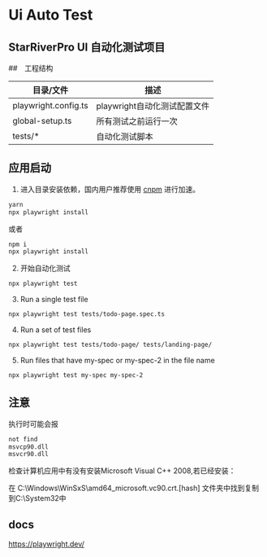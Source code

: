 # Ui Auto Test

## StarRiverPro UI 自动化测试项目

##　工程结构

目录/文件|描述|
----|----|
playwright.config.ts|playwright自动化测试配置文件|
global-setup.ts|所有测试之前运行一次|
tests/*|自动化测试脚本|

## 应用启动

1. 进入目录安装依赖，国内用户推荐使用 [cnpm](https://cnpmjs.org) 进行加速。

```bash
yarn
npx playwright install
```

或者

```bash
npm i
npx playwright install
```

2. 开始自动化测试

```bash
npx playwright test
```


3. Run a single test file
```bash
npx playwright test tests/todo-page.spec.ts
```

4. Run a set of test files
```bash
npx playwright test tests/todo-page/ tests/landing-page/
```

5. Run files that have my-spec or my-spec-2 in the file name
```bash
npx playwright test my-spec my-spec-2
```

## 注意

执行时可能会报
```bash
not find
msvcp90.dll
msvcr90.dll
```

检查计算机应用中有没有安装Microsoft Visual C++ 2008,若已经安装： 

在
C:\Windows\WinSxS\amd64_microsoft.vc90.crt.[hash]
文件夹中找到复制到C:\System32中

## docs
https://playwright.dev/